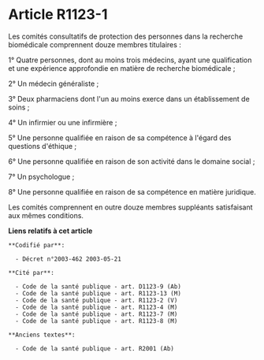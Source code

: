 # Article R1123-1

Les comités consultatifs de protection des personnes dans la recherche biomédicale comprennent douze membres titulaires :

1° Quatre personnes, dont au moins trois médecins, ayant une qualification et une expérience approfondie en matière de
recherche biomédicale ;

2° Un médecin généraliste ;

3° Deux pharmaciens dont l'un au moins exerce dans un établissement de soins ;

4° Un infirmier ou une infirmière ;

5° Une personne qualifiée en raison de sa compétence à l'égard des questions d'éthique ;

6° Une personne qualifiée en raison de son activité dans le domaine social ;

7° Un psychologue ;

8° Une personne qualifiée en raison de sa compétence en matière juridique.

Les comités comprennent en outre douze membres suppléants satisfaisant aux mêmes conditions.

**Liens relatifs à cet article**

	**Codifié par**:

	  - Décret n°2003-462 2003-05-21

	**Cité par**:

	  - Code de la santé publique - art. D1123-9 (Ab)
	  - Code de la santé publique - art. R1123-13 (M)
	  - Code de la santé publique - art. R1123-2 (V)
	  - Code de la santé publique - art. R1123-4 (M)
	  - Code de la santé publique - art. R1123-7 (M)
	  - Code de la santé publique - art. R1123-8 (M)

	**Anciens textes**:

	  - Code de la santé publique - art. R2001 (Ab)
